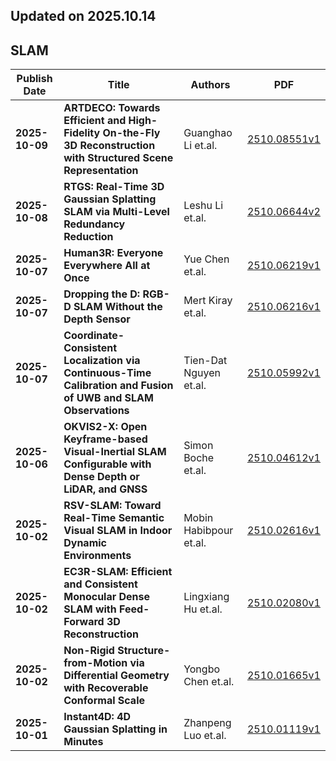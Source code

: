 ## Updated on 2025.10.14

## SLAM

|Publish Date|Title|Authors|PDF|
|---|---|---|---|
|**2025-10-09**|**ARTDECO: Towards Efficient and High-Fidelity On-the-Fly 3D Reconstruction with Structured Scene Representation**|Guanghao Li et.al.|[2510.08551v1](http://arxiv.org/abs/2510.08551v1)|
|**2025-10-08**|**RTGS: Real-Time 3D Gaussian Splatting SLAM via Multi-Level Redundancy Reduction**|Leshu Li et.al.|[2510.06644v2](http://arxiv.org/abs/2510.06644v2)|
|**2025-10-07**|**Human3R: Everyone Everywhere All at Once**|Yue Chen et.al.|[2510.06219v1](http://arxiv.org/abs/2510.06219v1)|
|**2025-10-07**|**Dropping the D: RGB-D SLAM Without the Depth Sensor**|Mert Kiray et.al.|[2510.06216v1](http://arxiv.org/abs/2510.06216v1)|
|**2025-10-07**|**Coordinate-Consistent Localization via Continuous-Time Calibration and Fusion of UWB and SLAM Observations**|Tien-Dat Nguyen et.al.|[2510.05992v1](http://arxiv.org/abs/2510.05992v1)|
|**2025-10-06**|**OKVIS2-X: Open Keyframe-based Visual-Inertial SLAM Configurable with Dense Depth or LiDAR, and GNSS**|Simon Boche et.al.|[2510.04612v1](http://arxiv.org/abs/2510.04612v1)|
|**2025-10-02**|**RSV-SLAM: Toward Real-Time Semantic Visual SLAM in Indoor Dynamic Environments**|Mobin Habibpour et.al.|[2510.02616v1](http://arxiv.org/abs/2510.02616v1)|
|**2025-10-02**|**EC3R-SLAM: Efficient and Consistent Monocular Dense SLAM with Feed-Forward 3D Reconstruction**|Lingxiang Hu et.al.|[2510.02080v1](http://arxiv.org/abs/2510.02080v1)|
|**2025-10-02**|**Non-Rigid Structure-from-Motion via Differential Geometry with Recoverable Conformal Scale**|Yongbo Chen et.al.|[2510.01665v1](http://arxiv.org/abs/2510.01665v1)|
|**2025-10-01**|**Instant4D: 4D Gaussian Splatting in Minutes**|Zhanpeng Luo et.al.|[2510.01119v1](http://arxiv.org/abs/2510.01119v1)|

